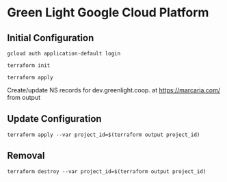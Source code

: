 # Green Light Google Cloud Platform

## Initial Configuration

    gcloud auth application-default login
        
    terraform init

    terraform apply

Create/update NS records for dev.greenlight.coop. at https://marcaria.com/ from output

## Update Configuration

    terraform apply --var project_id=$(terraform output project_id)

## Removal

    terraform destroy --var project_id=$(terraform output project_id)
